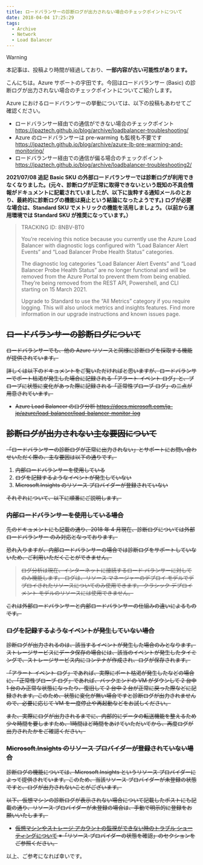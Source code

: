 ```yaml
---
title: ロードバランサーの診断ログが出力されない場合のチェックポイントについて
date: 2018-04-04 17:25:29 
tags:
  - Archive
  - Network
  - Load Balancer
---
```

> [!WARNING]
> 本記事は、投稿より時間が経過しており、**一部内容が古い可能性があります。**

こんにちは。Azure サポートの宇田です。今回はロードバランサー (Basic) の診断ログが出力されない場合のチェックポイントについてご紹介します。

Azure におけるロードバランサーの挙動については、以下の投稿もあわせてご確認ください。

* ロードバランサー経由での通信ができない場合のチェックポイント
https://jpaztech.github.io/blog/archive/loadbalancer-troubleshooting/
* Azure のロードバランサーは pre-warming も監視も不要です
https://jpaztech.github.io/blog/archive/azure-lb-pre-warming-and-monitoring/
* ロードバランサー経由での通信が偏る場合のチェックポイント
https://jpaztech.github.io/blog/archive/loadbalancer-troubleshooting2/

**2021/07/08 追記**
**Basic SKU の外部ロードバランサーでは診断ログが利用できなくなりました。(元々、診断ログが正常に取得できないという既知の不具合情報がドキュメントに記載されていましたが、以下に抜粋する通知メールのとおり、最終的に診断ログの機能は廃止という結論になったようです。)**
**ログが必要な場合は、Standard SKU でメトリックの機能を活用しましょう。（以前から運用環境では Standard SKU が推奨になっています。）**

> TRACKING ID: 8NBV-BT0
> 
> You’re receiving this notice because you currently use the Azure Load Balancer with diagnostic logs configured with “Load Balancer Alert Events” and “Load Balancer Probe Health Status” categories.
>
> The diagnostic log categories “Load Balancer Alert Events” and “Load Balancer Probe Health Status” are no longer functional and will be removed from the Azure Portal to prevent them from being enabled. They’re being removed from the REST API, Powershell, and CLI starting on 15 March 2021.
>
> Upgrade to Standard to use the “All Metrics” category if you require logging. This will also unlock metrics and insights features. Find more information in our upgrade instructions and known issues page.

<s>

## ロードバランサーの診断ログについて

ロードバランサーでも、他の Azure リソースと同様に診断ログを採取する機能が提供されています。

詳しくは以下のドキュメントをご覧いただければと思いますが、ロードバランサーでポート枯渇が発生した場合に記録される「アラート イベント ログ」と、プローブに状態に変化があった際に記録される「正常性プローブ ログ」の二点が用意されています。

* Azure Load Balancer のログ分析
https://docs.microsoft.com/ja-jp/azure/load-balancer/load-balancer-monitor-log

## 診断ログが出力されない主な要因について

「ロードバランサーの診断ログが正常に出力されない」とサポートにお問い合わせいただく際の、主な要因は以下の通りです。

1. 内部ロードバランサーを使用している
1. ログを記録するようなイベントが発生していない
1. Microsoft.Insights のリソース プロバイダーが登録されていない

それぞれについて、以下に順番にご説明します。

### 内部ロードバランサーを使用している場合

先のドキュメントにも記載の通り、2018 年 4 月現在、診断ログについては外部ロードバランサー のみ対応となっております。

恐れ入りますが、内部ロードバランサーの場合では診断ログをサポートしていないため、ご利用いただくことができません。

> ログ分析は現在、インターネットに接続するロード バランサーに対してのみ機能します。 ログは、リソース マネージャーのデプロイ モデルでデプロイされたリソースについてのみ使用できます。 クラシック デプロイメント モデルのリソースには使用できません。

これは外部ロードバランサーと内部ロードバランサーの仕組みの違いによるものです。

### ログを記録するようなイベントが発生していない場合

診断ログが出力されるのは、該当するイベントが発生した場合のみとなります。ストレージサービスにデータ保存の場合には、該当のイベントが発生したタイミングで、ストレージサービス内にコンテナが作成され、ログが保存されます。

「アラート イベント ログ」であれば、実際にポート枯渇が発生したなどの場合に、「正常性プローブ ログ」であれば、バックエンドの VM がダウンして 2 台中 1 台のみ正常な状態になったり、復旧して 2 台中 2 台が正常に戻った際などに記録されます。このため、状態に変化が無い場合ですと診断ログが出力されませんので、必要に応じて VM を一度停止や再起動などをお試しください。

また、実際にログが出力されるまでに、内部的にデータの転送機能を整えるため少々時間を要しますため、1時間ほど時間をあけていただいてから、再度ログが出力されたかをご確認ください。

### Microsoft.Insights のリソース プロバイダーが登録されていない場合

診断ログの機能については、Microsoft.Insights というリソース プロバイダーによって提供されています。このため、当該リソース プロバイダーが未登録の状態ですと、ログが出力されないことがございます。

以下、仮想マシンの診断ログが表示されない場合について記載したポストにも記載の通り、リソース プロバイダーが未登録の場合は、手動で明示的に登録をお願いいたします。

* [仮想マシンやストレージ アカウントの監視ができない時のトラブル シューティングについて](https://jpaztech1.z11.web.core.windows.net/%E4%BB%AE%E6%83%B3%E3%83%9E%E3%82%B7%E3%83%B3%E3%82%84%E3%82%B9%E3%83%88%E3%83%AC%E3%83%BC%E3%82%B8%E3%82%A2%E3%82%AB%E3%82%A6%E3%83%B3%E3%83%88%E3%81%AE%E7%9B%A3%E8%A6%96%E3%81%8C%E3%81%A7%E3%81%8D%E3%81%AA%E3%81%84%E6%99%82%E3%81%AE%E3%83%88%E3%83%A9%E3%83%96%E3%83%AB%E3%82%B7%E3%83%A5%E3%83%BC%E3%83%86%E3%82%A3%E3%83%B3%E3%82%B0%E3%81%AB%E3%81%A4%E3%81%84%E3%81%A6.html)
※「リソース プロバイダーの状態を確認」のセクションをご参照ください。

</s>

以上、ご参考になれば幸いです。
